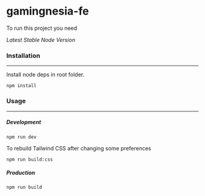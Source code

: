 # gamingnesia-fe
 
To run this project you need

*Latest Stable Node Version*
 
 
### Installation
---

Install node deps in root folder.
```
npm install
```

### Usage
---
##### Development
```
npm run dev
```

To rebuild Tailwind CSS after changing some preferences
```
npm run build:css
```


##### Production
```
npm run build
```
